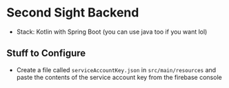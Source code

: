 # Second Sight Backend
- Stack: Kotlin with Spring Boot (you can use java too if you want lol)


## Stuff to Configure
- Create a file called `serviceAccountKey.json` in `src/main/resources` and paste the contents of the service account key from the firebase console